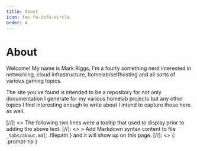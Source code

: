 ```yaml
---
title: About
icon: fas fa-info-circle
order: 4
---
```


# About

Welcome! My name is Mark Riggs, I'm a fourty something nerd interested in networking, cloud infrastructure, homelab/selfhosting and all sorts of various gaming topics. 

The site you've found is intended to be a repository for not only documentation I generate for my various homelab projects but any other topics I find interesting enough to write about I intend to capture those here as well. 

[//]: <> The following two lines were a tooltip that used to display prior to adding the above text.
[//]: <> > Add Markdown syntax content to file `_tabs/about.md`{: .filepath } and it will show up on this page.
[//]: <> {: .prompt-tip }
